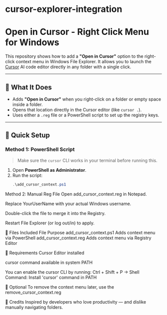# cursor-explorer-integration
# Open in Cursor - Right Click Menu for Windows

This repository shows how to add a **"Open in Cursor"** option to the right-click context menu in Windows File Explorer. It allows you to launch the [Cursor](https://www.cursor.so/) AI code editor directly in any folder with a single click.

---

## 📌 What It Does

- Adds **"Open in Cursor"** when you right-click on a folder or empty space inside a folder.
- Opens that location directly in the Cursor editor (like `cursor .`).
- Uses either a `.reg` file or a PowerShell script to set up the registry keys.

---

## 🚀 Quick Setup

### Method 1: PowerShell Script

> Make sure the `cursor` CLI works in your terminal before running this.

1. Open **PowerShell as Administrator**.
2. Run the script:
   ```powershell
   .\add_cursor_context.ps1
Method 2: Manual Reg File
Open add_cursor_context.reg in Notepad.

Replace YourUserName with your actual Windows username.

Double-click the file to merge it into the Registry.

Restart File Explorer (or log out/in) to apply.

📂 Files Included
File	Purpose
add_cursor_context.ps1	Adds context menu via PowerShell
add_cursor_context.reg	Adds context menu via Registry Editor

🔧 Requirements
Cursor Editor installed

cursor command available in system PATH

You can enable the cursor CLI by running:
Ctrl + Shift + P → Shell Command: Install 'cursor' command in PATH

🧹 Optional
To remove the context menu later, use the remove_cursor_context.reg

🙌 Credits
Inspired by developers who love productivity — and dislike manually navigating folders.
